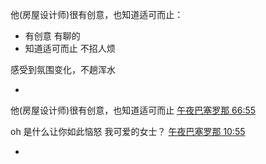 
他(房屋设计师)很有创意，也知道适可而止：
- 有创意
有聊的
- 知道适可而止
不招人烦


感受到氛围变化，不趟浑水

-

他(房屋设计师)很有创意，也知道适可而止
[午夜巴塞罗那 66:55](http://www.bilibili.com/video/av2065903/)

oh 是什么让你如此恼怒 我可爱的女士？
[午夜巴塞罗那 10:55](http://www.bilibili.com/video/av2065903/)


-
